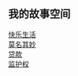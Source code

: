 ## 我的故事空间


[快乐生活](./happy.md)</br> 
[莫名其妙](./lie.md)</br>
[贷款](./loan.md)</br>
[监护权](./guardianship.md)</br>






